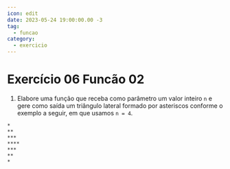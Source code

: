 ```yaml
---
icon: edit
date: 2023-05-24 19:00:00.00 -3
tag:
  - funcao
category:
  - exercicio
---
```

# Exercício 06 Funcão 02

1. Elabore uma função que receba como parâmetro um valor inteiro `n` e gere como saída um triângulo lateral formado por asteriscos conforme o exemplo a seguir, em que usamos `n = 4`.
```shell
*
**
***
****
***
**
*
```

